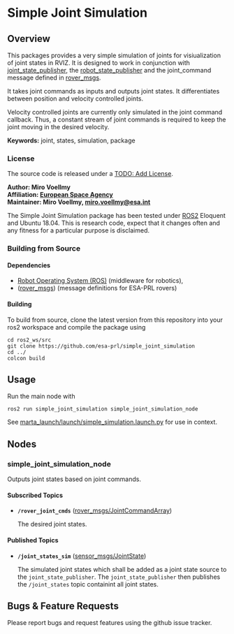 # Simple Joint Simulation

## Overview

This packages provides a very simple simulation of joints for visiualization of joint states in RVIZ. It is designed to work in conjunction with [joint_state_publisher](http://wiki.ros.org/joint_state_publisher), the [robot_state_publisher](http://wiki.ros.org/robot_state_publisher) and the joint_command message defined in [rover_msgs].

It takes joint commands as inputs and outputs joint states. It differentiates between position and velocity controlled joints.

Velocity controlled joints are currently only simulated in the joint command callback. Thus, a constant stream of joint commands is required to keep the joint moving in the desired velocity.

**Keywords:** joint, states, simulation, package

### License

The source code is released under a [TODO: Add License](s).

**Author: Miro Voellmy<br />
Affiliation: [European Space Agency](https://www.esa.int/)<br />
Maintainer: Miro Voellmy, miro.voellmy@esa.int**

The Simple Joint Simulation package has been tested under [ROS2] Eloquent and Ubuntu 18.04. This is research code, expect that it changes often and any fitness for a particular purpose is disclaimed.

### Building from Source

#### Dependencies

- [Robot Operating System (ROS)](http://wiki.ros.org) (middleware for robotics),
- ([rover_msgs]) (message definitions for ESA-PRL rovers)

#### Building

To build from source, clone the latest version from this repository into your ros2 workspace and compile the package using

	cd ros2_ws/src
	git clone https://github.com/esa-prl/simple_joint_simulation
	cd ../
	colcon build

## Usage

Run the main node with

	ros2 run simple_joint_simulation simple_joint_simulation_node

See [marta_launch/launch/simple_simulation.launch.py](https://github.com/esa-prl/marta_launch/blob/master/launch/simple_simulation.launch.py) for use in context.

## Nodes

### simple_joint_simulation_node

Outputs joint states based on joint commands.

#### Subscribed Topics

* **`/rover_joint_cmds`** ([rover_msgs/JointCommandArray])

	The desired joint states.


#### Published Topics

* **`/joint_states_sim`** ([sensor_msgs/JointState])

	The simulated joint states which shall be added as a joint state source to the `joint_state_publisher`. The `joint_state_publisher` then publishes the `/joint_states` topic containint all joint states.

## Bugs & Feature Requests

Please report bugs and request features using the github issue tracker.

[ROS2]: http://www.ros.org
[rover_msgs]: https://github.com/esa-prl/rover_msgs
[rover_msgs/JointCommandArray]: https://github.com/esa-prl/rover_msgs/blob/master/msg/JointCommandArray.msg
[rviz]: http://wiki.ros.org/rviz
[sensor_msgs/JointState]: http://docs.ros.org/api/sensor_msgs/html/msg/JointState.html
